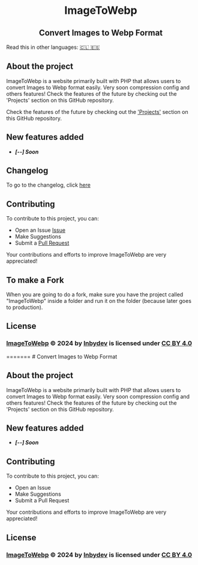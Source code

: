 <div align="center">
  
# ImageToWebp
  
</div>

<div align="center">
  
## Convert Images to Webp Format
  
</div>

Read this in other languages: [🇨🇱 🇪🇸](./docs/readme/README-es.md)

## About the project

ImageToWebp is a website primarily built with PHP that allows users to convert Images to Webp format easily. Very soon compression config and others features! Check the features of the future by checking out the 'Projects' section on this GitHub repository.

Check the features of the future by checking out the ['Projects'](https://github.com/Inbydev/ImageToWebp/projects?query=is%3Aopen) section on this GitHub repository.

## New features added
- ***[--] Soon***

## Changelog

To go to the changelog, click [here](./changelog.md)


## Contributing

To contribute to this project, you can:
- Open an Issue [Issue](https://github.com/Inbydev/ImageToWebp/issues/)
- Make Suggestions
- Submit a [Pull Request](https://github.com/Inbydev/ImageToWebp/pulls)

Your contributions and efforts to improve ImageToWebp are very appreciated!

## To make a Fork

When you are going to do a fork, make sure you have the project called "ImageToWebp" inside a folder and run it on the folder (because later goes to production).

## License

<h3>
<a href="https://github.com/Inbydev/ImageToWebp">ImageToWebp</a> © 2024
by
<a href="https://github.com/Inbydev">Inbydev</a>
is licensed under
<a href="http://creativecommons.org/licenses/by/4.0/?ref=chooser-v1" target="_blank" style="display:inline-block;">CC BY 4.0
</a>
</h3>
=======
# Convert Images to Webp Format

## About the project

ImageToWebp is a website primarily built with PHP that allows users to convert Images to Webp format easily. Very soon compression config and others features! Check the features of the future by checking out the 'Projects' section on this GitHub repository.

## New features added
- ***[--] Soon***


## Contributing

To contribute to this project, you can:
- Open an Issue
- Make Suggestions
- Submit a Pull Request

Your contributions and efforts to improve ImageToWebp are very appreciated!


## License

<h3>
<a href="https://github.com/Inbydev/ImageToWebp">ImageToWebp</a> © 2024
by
<a href="https://github.com/Inbydev">Inbydev</a>
is licensed under
<a href="http://creativecommons.org/licenses/by/4.0/?ref=chooser-v1" target="_blank" style="display:inline-block;">CC BY 4.0
</a>
</h3>